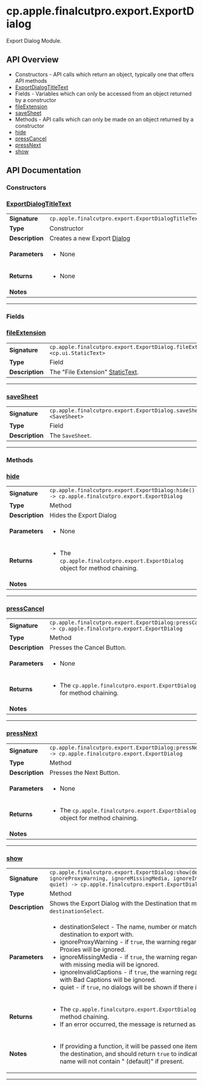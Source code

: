 # cp.apple.finalcutpro.export.ExportDialog

Export Dialog Module.

## API Overview
* Constructors - API calls which return an object, typically one that offers API methods
 * [ExportDialogTitleText](#exportdialogtitletext)
* Fields - Variables which can only be accessed from an object returned by a constructor
 * [fileExtension](#fileextension)
 * [saveSheet](#savesheet)
* Methods - API calls which can only be made on an object returned by a constructor
 * [hide](#hide)
 * [pressCancel](#presscancel)
 * [pressNext](#pressnext)
 * [show](#show)

## API Documentation

### Constructors


### [ExportDialogTitleText](#exportdialogtitletext)

|                                             |                                                                                     |
| --------------------------------------------|-------------------------------------------------------------------------------------|
| **Signature**                               | `cp.apple.finalcutpro.export.ExportDialogTitleText(parent)`                                                                    |
| **Type**                                    | Constructor                                                                     |
| **Description**                             | Creates a new Export [Dialog](cp.ui.Dialog.md)                                                                     |
| **Parameters**                              | <ul><li>None</li></ul> |
| **Returns**                                 | <ul><li>None</li></ul>          |
| **Notes**                                   | <ul></ul>                |

---
### Fields


### [fileExtension](#fileextension)

|                                             |                                                                                     |
| --------------------------------------------|-------------------------------------------------------------------------------------|
| **Signature**                               | `cp.apple.finalcutpro.export.ExportDialog.fileExtension <cp.ui.StaticText>`                                                                    |
| **Type**                                    | Field                                                                     |
| **Description**                             | The "File Extension" [StaticText](cp.ui.StaticText.md).                                                                     |

---

### [saveSheet](#savesheet)

|                                             |                                                                                     |
| --------------------------------------------|-------------------------------------------------------------------------------------|
| **Signature**                               | `cp.apple.finalcutpro.export.ExportDialog.saveSheet <SaveSheet>`                                                                    |
| **Type**                                    | Field                                                                     |
| **Description**                             | The `SaveSheet`.                                                                     |

---
### Methods


### [hide](#hide)

|                                             |                                                                                     |
| --------------------------------------------|-------------------------------------------------------------------------------------|
| **Signature**                               | `cp.apple.finalcutpro.export.ExportDialog:hide() -> cp.apple.finalcutpro.export.ExportDialog`                                                                    |
| **Type**                                    | Method                                                                     |
| **Description**                             | Hides the Export Dialog                                                                     |
| **Parameters**                              | <ul><li>None</li></ul> |
| **Returns**                                 | <ul><li>The `cp.apple.finalcutpro.export.ExportDialog` object for method chaining.</li></ul>          |
| **Notes**                                   | <ul></ul>                |

---

### [pressCancel](#presscancel)

|                                             |                                                                                     |
| --------------------------------------------|-------------------------------------------------------------------------------------|
| **Signature**                               | `cp.apple.finalcutpro.export.ExportDialog:pressCancel() -> cp.apple.finalcutpro.export.ExportDialog`                                                                    |
| **Type**                                    | Method                                                                     |
| **Description**                             | Presses the Cancel Button.                                                                     |
| **Parameters**                              | <ul><li>None</li></ul> |
| **Returns**                                 | <ul><li>The `cp.apple.finalcutpro.export.ExportDialog` object for method chaining.</li></ul>          |
| **Notes**                                   | <ul></ul>                |

---

### [pressNext](#pressnext)

|                                             |                                                                                     |
| --------------------------------------------|-------------------------------------------------------------------------------------|
| **Signature**                               | `cp.apple.finalcutpro.export.ExportDialog:pressNext() -> cp.apple.finalcutpro.export.ExportDialog`                                                                    |
| **Type**                                    | Method                                                                     |
| **Description**                             | Presses the Next Button.                                                                     |
| **Parameters**                              | <ul><li>None</li></ul> |
| **Returns**                                 | <ul><li>The `cp.apple.finalcutpro.export.ExportDialog` object for method chaining.</li></ul>          |
| **Notes**                                   | <ul></ul>                |

---

### [show](#show)

|                                             |                                                                                     |
| --------------------------------------------|-------------------------------------------------------------------------------------|
| **Signature**                               | `cp.apple.finalcutpro.export.ExportDialog:show(destinationSelect, ignoreProxyWarning, ignoreMissingMedia, ignoreInvalidCaptions, quiet) -> cp.apple.finalcutpro.export.ExportDialog, string`                                                                    |
| **Type**                                    | Method                                                                     |
| **Description**                             | Shows the Export Dialog with the Destination that matches the `destinationSelect`.                                                                     |
| **Parameters**                              | <ul><li>destinationSelect        - The name, number or match function of the destination to export with.</li><li>ignoreProxyWarning       - if `true`, the warning regarding exporting Proxies will be ignored.</li><li>ignoreMissingMedia       - if `true`, the warning regarding exporting with missing media will be ignored.</li><li>ignoreInvalidCaptions    - if `true`, the warning regarding exporting with Bad Captions will be ignored.</li><li>quiet                    - if `true`, no dialogs will be shown if there is an error.</li></ul> |
| **Returns**                                 | <ul><li>The `cp.apple.finalcutpro.export.ExportDialog` object for method chaining.</li><li>If an error occurred, the message is returned as the second value</li></ul>          |
| **Notes**                                   | <ul><li>If providing a function, it will be passed one item - the name of the destination, and should return `true` to indicate a match. The name will not contain " (default)" if present.</li></ul>                |

---
